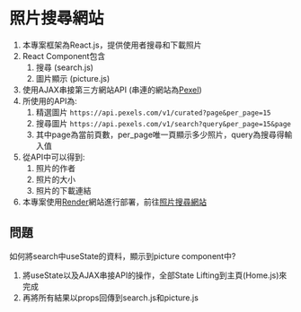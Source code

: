 # 照片搜尋網站
1. 本專案框架為React.js，提供使用者搜尋和下載照片
2. React Component包含
   1. 搜尋 (search.js)
   2. 圖片顯示 (picture.js)
4. 使用AJAX串接第三方網站API (串連的網站為[Pexel](https://www.pexels.com/zh-tw/))  
5. 所使用的API為:  
   1. 精選圖片 `https://api.pexels.com/v1/curated?page&per_page=15`
   2. 搜尋圖片 `https://api.pexels.com/v1/search?query&per_page=15&page`
   3. 其中page為當前頁數，per_page唯一頁顯示多少照片，query為搜尋得輸入值
6. 從API中可以得到:
   1. 照片的作者
   2. 照片的大小
   3. 照片的下載連結
7. 本專案使用[Render](https://render.com/)網站進行部署，前往[照片搜尋網站](https://picture-search-website-1.onrender.com)
## 問題
如何將search中useState的資料，顯示到picture component中?
1. 將useState以及AJAX串接API的操作，全部State Lifting到主頁(Home.js)來完成
2. 再將所有結果以props回傳到search.js和picture.js
